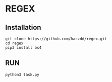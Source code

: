 # REGEX
## Installation
```
git clone https://github.com/haczdd/regex.git
cd regex
pip3 install bs4
```
## RUN
```
python3 task.py
```
